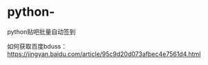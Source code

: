 # python-
python贴吧批量自动签到

如何获取百度bduss：https://jingyan.baidu.com/article/95c9d20d073afbec4e7561d4.html
